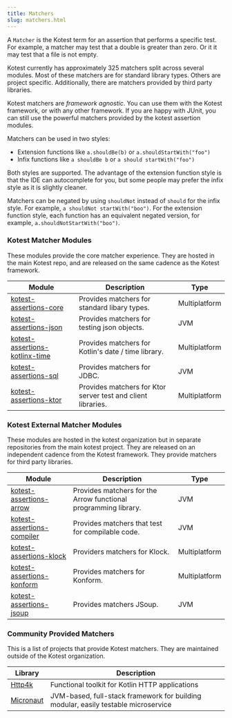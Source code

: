 ```yaml
---
title: Matchers
slug: matchers.html
---
```



A `Matcher` is the Kotest term for an assertion that performs a specific test. For example, a matcher may test that a double is greater than zero.
Or it it may test that a file is not empty.

Kotest currently has approximately 325 matchers split across several modules. Most of these matchers are for standard library types.
Others are project specific. Additionally, there are matchers provided by third party libraries.

Kotest matchers are _framework agnostic_. You can use them with the Kotest framework, or with any other framework. If you are happy with JUnit,
you can still use the powerful matchers provided by the kotest assertion modules.

Matchers can be used in two styles:

 * Extension functions like `a.shouldBe(b)` or `a.shouldStartWith("foo")`
 * Infix functions like `a shouldBe b` or `a should startWith("foo")`

Both styles are supported. The advantage of the extension function style is that the IDE can autocomplete for you,
 but some people may prefer the infix style as it is slightly cleaner.

Matchers can be negated by using `shouldNot` instead of `should` for the infix style. For example, `a shouldNot startWith("boo")`.
For the extension function style, each function has an equivalent negated version, for example, `a.shouldNotStartWith("boo")`.




### Kotest Matcher Modules

These modules provide the core matcher experience. They are hosted in the main Kotest repo, and are released on the same cadence as the
Kotest framework.

| Module | Description | Type |
| -------- | ---- | ---- |
| [kotest-assertions-core](core.md) | Provides matchers for standard libary types. | Multiplatform |
| [kotest-assertions-json](json.md) | Provides matchers for testing json objects. | JVM |
| [kotest-assertions-kotlinx-time](kotlinx-datetime.md) | Provides matchers for Kotlin's date / time library. | Multiplatform |
| [kotest-assertions-sql](sql.md) | Provides matchers for JDBC. | JVM |
| [kotest-assertions-ktor](ktor.md) | Provides matchers for Ktor server test and client libraries. | Multiplatform |





### Kotest External Matcher Modules

These modules are hosted in the kotest organization but in separate repositories from the main kotest project. They are released on an independent
cadence from the Kotest framework. They provide matchers for third party libraries.


| Module | Description | Type |
| -------- | ---- | ---- |
| [kotest-assertions-arrow](arrow.md) | Provides matchers for the Arrow functional programming library. | JVM |
| [kotest-assertions-compiler](compiler.md) | Provides matchers that test for compilable code. | JVM |
| [kotest-assertions-klock](klock.md) | Providers matchers for Klock. | Multiplatform |
| [kotest-assertions-konform](konform.md) | Provides matchers for Konform. | Multiplatform |
| [kotest-assertions-jsoup](jsoup.md) | Provides matchers JSoup. | JVM |




### Community Provided Matchers

This is a list of projects that provide Kotest matchers. They are maintained outside of the Kotest organization.

| Library | Description |
| -------- | ---- |
| [Http4k](https://github.com/http4k/http4k/tree/master/http4k-testing-kotest) | Functional toolkit for Kotlin HTTP applications |
| [Micronaut](https://github.com/micronaut-projects/micronaut-test) | JVM-based, full-stack framework for building modular, easily testable microservice |

